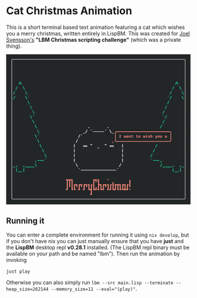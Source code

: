 # Cat Christmas Animation

This is a short terminal based text animation featuring a cat which wishes you a merry christmas, written entirely in LispBM. This was created for [Joel Svensson's](https://github.com/svenssonjoel) **"LBM Christmas scripting challenge"** (which was a private thing).

<img src="preview.png" alt="A single frame of the animation" width="500" />

## Running it

You can enter a complete environment for running it using `nix develop`, but if you don't have nix you can just manually ensure that you have **just** and the **LispBM** desktop repl **v0.28.1** installed. (The LispBM repl binary must be available on your path and be named "lbm"). Then run the animation by invoking
```shell
just play
```

Otherwise you can also simply run `lbm --src main.lisp --terminate --heap_size=262144 --memory_size=11 --eval="(play)"`.
